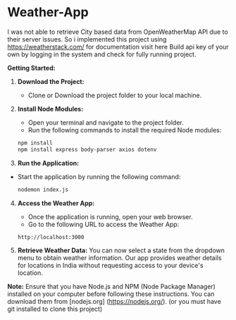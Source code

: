 # Weather-App
I was not able to retrieve City based data from OpenWeatherMap API due to their server issues.
So i implemented this project using https://weatherstack.com/ for documentation visit here
Build api key of your own by logging in the system and check for fully running project.

**Getting Started:**

1. **Download the Project:**
   - Clone or Download the project folder to your local machine.

2. **Install Node Modules:**
   - Open your terminal and navigate to the project folder.
   - Run the following commands to install the required Node modules:

   ```bash
   npm install
   npm install express body-parser axios dotenv
   ```
3. **Run the Application:**
- Start the application by running the following command:

   ```bash
   nodemon index.js
   ```
4. **Access the Weather App:**
   - Once the application is running, open your web browser.
   - Go to the following URL to access the Weather App:
   
   ```
   http://localhost:3000
   ```
5. **Retrieve Weather Data:**
   You can now select a state from the dropdown menu to obtain weather information. Our app provides weather details for locations in India without requesting access to your device's location.

**Note:** Ensure that you have Node.js and NPM (Node Package Manager) installed on your computer before following these instructions. You can download them from [nodejs.org]
(https://nodejs.org/). (or you must have git installed to clone this project)
